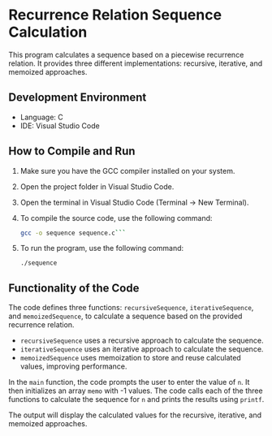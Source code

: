 # Recurrence Relation Sequence Calculation

This program calculates a sequence based on a piecewise recurrence relation. It provides three different implementations: recursive, iterative, and memoized approaches.

## Development Environment

- Language: C
- IDE: Visual Studio Code

## How to Compile and Run

1. Make sure you have the GCC compiler installed on your system.

2. Open the project folder in Visual Studio Code.

3. Open the terminal in Visual Studio Code (Terminal -> New Terminal).

4. To compile the source code, use the following command:

   ```bash
   gcc -o sequence sequence.c```

5. To run the program, use the following command:
   
   ```./sequence```

## Functionality of the Code
The code defines three functions: `recursiveSequence`, `iterativeSequence`, and `memoizedSequence`, to calculate a sequence based on the provided recurrence relation.

- `recursiveSequence` uses a recursive approach to calculate the sequence.
- `iterativeSequence` uses an iterative approach to calculate the sequence.
- `memoizedSequence` uses memoization to store and reuse calculated values, improving performance.

In the `main` function, the code prompts the user to enter the value of `n`. It then initializes an array `memo` with -1 values. The code calls each of the three functions to calculate the sequence for `n` and prints the results using `printf`.

The output will display the calculated values for the recursive, iterative, and memoized approaches.
